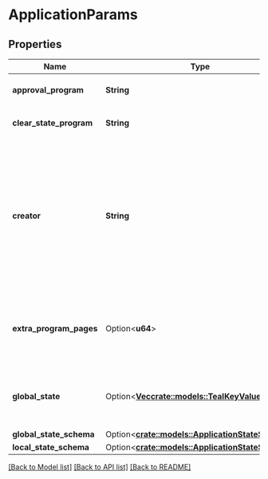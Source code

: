 # ApplicationParams

## Properties

Name | Type | Description | Notes
------------ | ------------- | ------------- | -------------
**approval_program** | **String** | \\[approv\\] approval program. |
**clear_state_program** | **String** | \\[clearp\\] approval program. |
**creator** | **String** | The address that created this application. This is the address where the parameters and global state for this application can be found. |
**extra_program_pages** | Option<**u64**> | \\[epp\\] the amount of extra program pages available to this app. | [optional]
**global_state** | Option<[**Vec<crate::models::TealKeyValue>**](TealKeyValue.md)> | Represents a key-value store for use in an application. | [optional]
**global_state_schema** | Option<[**crate::models::ApplicationStateSchema**](ApplicationStateSchema.md)> |  | [optional]
**local_state_schema** | Option<[**crate::models::ApplicationStateSchema**](ApplicationStateSchema.md)> |  | [optional]

[[Back to Model list]](../README.md#documentation-for-models) [[Back to API list]](../README.md#documentation-for-api-endpoints) [[Back to README]](../README.md)
